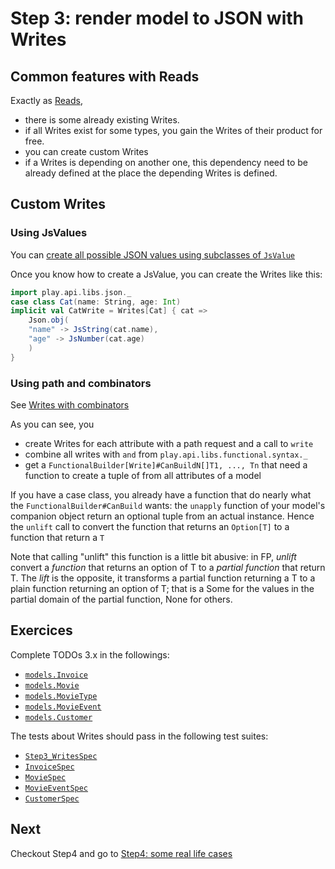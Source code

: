 Step 3: render model to JSON with Writes
========================================

## Common features with Reads

Exactly as [Reads](./Step2.md),
 
 - there is some already existing Writes.
 - if all Writes exist for some types, you gain the Writes of their product for free. 
 - you can create custom Writes
 - if a Writes is depending on another one, this dependency need to be already defined at the place the depending Writes is defined.

## Custom Writes

### Using JsValues

You can [create all possible JSON values using subclasses of `JsValue`](https://www.playframework.com/documentation/2.7.x/ScalaJson#Converting-to-a-JsValue)

Once you know how to create a JsValue, you can create the Writes like this:

```scala
import play.api.libs.json._
case class Cat(name: String, age: Int)
implicit val CatWrite = Writes[Cat] { cat =>
    Json.obj(
    "name" -> JsString(cat.name),
    "age" -> JsNumber(cat.age)
    )
}
```

### Using path and combinators

See [Writes with combinators](https://www.playframework.com/documentation/2.7.x/ScalaJsonCombinators#Writes)

As you can see, you

 - create Writes for each attribute with a path request and a call to `write`
 - combine all writes with `and` from `play.api.libs.functional.syntax._`
 - get a `FunctionalBuilder[Write]#CanBuildN[]T1, ..., Tn` that need a function to create a tuple of from all attributes of a model

If you have a case class, you already have a function that do nearly what the `FunctionalBuilder#CanBuild` wants: the `unapply` function of your model's companion object return an optional tuple from an actual instance. Hence the `unlift` call to convert the function that returns an `Option[T]` to a function that return a `T`

Note that calling "unlift" this function is a little bit abusive: in FP, _unlift_ convert a _function_ that returns an option of T to a _partial function_ that return T. The _lift_ is the opposite, it transforms a partial function returning a T to a plain function returning an option of T; that is a Some for the values in the partial domain of the partial function, None for others.

## Exercices

Complete TODOs 3.x in the followings:

 - [`models.Invoice`](../src/main/scala/models/Invoice.scala) 
 - [`models.Movie`](../src/main/scala/models/Movie.scala)
 - [`models.MovieType`](../src/main/scala/models/MovieType.scala)
 - [`models.MovieEvent`](../src/main/scala/models/MovieEvent.scala)
 - [`models.Customer`](../src/main/scala/models/Customer.scala)

The tests about Writes should pass in the following test suites:

 - [`Step3_WritesSpec`](../src/test/scala/service/Step3_WritesSpec.scala)
 - [`InvoiceSpec`](../src/test/scala/models/InvoiceSpec.scala)
 - [`MovieSpec`](../src/test/scala/models/MovieSpec.scala)
 - [`MovieEventSpec`](../src/test/scala/models/MovieEventSpec.scala)
 - [`CustomerSpec`](../src/test/scala/models/CustomerSpec.scala)

## Next

Checkout Step4 and go to [Step4: some real life cases](./Step4.md)